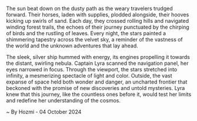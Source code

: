 
The sun beat down on the dusty path as the weary travelers trudged forward. Their horses, laden with supplies, plodded alongside, their hooves kicking up swirls of sand. Each day, they crossed rolling hills and navigated winding forest trails, the echoes of their journey punctuated by the chirping of birds and the rustling of leaves.  Every night, the stars painted a shimmering tapestry across the velvet sky, a reminder of the vastness of the world and the unknown adventures that lay ahead. 

The sleek, silver ship hummed with energy, its engines propelling it towards the distant, swirling nebula.  Captain Lyra scanned the navigation panel, her eyes narrowed in focus.  Through the viewport, the stars stretched into infinity, a mesmerizing spectacle of light and color.  Outside, the vast expanse of space held both wonder and danger, an uncharted frontier that beckoned with the promise of new discoveries and untold mysteries.  Lyra knew that this journey, like the countless ones before it, would test her limits and redefine her understanding of the cosmos. 

~ By Hozmi - 04 October 2024
